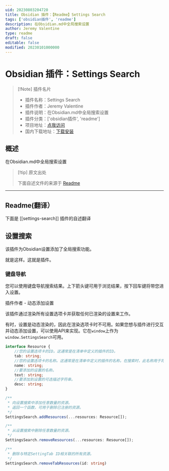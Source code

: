 ```yaml
---
uid: 20230803204720
title: Obsidian 插件：【Readme】Settings Search
tags: ['obsidian插件', 'readme']
description: 在Obsidian.md中全局搜索设置
author: Jeremy Valentine
type: readme
draft: false
editable: false
modified: 20230101000000
---
```


# Obsidian 插件：Settings Search

> [!Note] 插件名片
> - 插件名称：Settings Search
> - 插件作者：Jeremy Valentine
> - 插件说明：在Obsidian.md中全局搜索设置
> - 插件分类：['obsidian插件', 'readme']
> - 项目地址：[点我访问](https://github.com/valentine195/obsidian-settings-search)
> - 国内下载地址：[下载安装](https://pkmer.cn/products/plugin/pluginMarket/?settings-search)

## 概述

在Obsidian.md中全局搜索设置



> [!tip] 原文出处
> 
>下面自述文件的来源于 [Readme](https://ghproxy.net/https://raw.githubusercontent.com/javalent/settings-search/main/README.md)
> 

---

## Readme(翻译）

下面是 [[settings-search]] 插件的自述翻译


## 设置搜索

该插件为Obsidian设置添加了全局搜索功能。

就是这样。这就是插件。

### 键盘导航

您可以使用键盘导航搜索结果。上下箭头键可用于浏览结果，按下回车键将带您进入设置。

插件作者 - 动态添加设置

该插件通过渲染所有设置选项卡并获取任何已渲染的设置来工作。

有时，设置是动态渲染的，因此在渲染选项卡时不可用。如果您想与插件进行交互并动态添加设置，可以使用API来实现。它在`window`上作为`window.SettingsSearch`可用。

```ts
interface Resource {
    //您的设置选项卡的ID。这通常是在清单中定义的插件的ID。
    tab: string;
    //您的设置选项卡的名称。这通常是在清单中定义的插件的名称。在搜索时，此名称用于将设置组织到标题下。
    name: string;
    //要添加的设置的名称。
    text: string;
    //要添加到设置的可选描述字符串。
    desc: string;
}

/**
 * 向设置搜索中添加任意数量的资源。
 * 返回一个函数，可用于删除已注册的资源。
 */
SettingsSearch.addResources(...resources: Resource[]);

/**
 * 从设置搜索中删除任意数量的资源。
 */
SettingsSearch.removeResources(...resources: Resource[]);

/**
 * 删除与特定SettingTab ID相关联的所有资源。
 */
SettingsSearch.removeTabResources(id: string)

```



